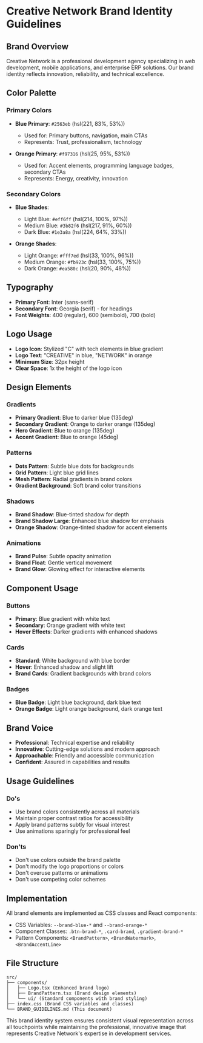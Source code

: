 # Creative Network Brand Identity Guidelines

## Brand Overview
Creative Network is a professional development agency specializing in web development, mobile applications, and enterprise ERP solutions. Our brand identity reflects innovation, reliability, and technical excellence.

## Color Palette

### Primary Colors
- **Blue Primary**: `#2563eb` (hsl(221, 83%, 53%))
  - Used for: Primary buttons, navigation, main CTAs
  - Represents: Trust, professionalism, technology

- **Orange Primary**: `#f97316` (hsl(25, 95%, 53%))
  - Used for: Accent elements, programming language badges, secondary CTAs
  - Represents: Energy, creativity, innovation

### Secondary Colors
- **Blue Shades**: 
  - Light Blue: `#eff6ff` (hsl(214, 100%, 97%))
  - Medium Blue: `#3b82f6` (hsl(217, 91%, 60%))
  - Dark Blue: `#1e3a8a` (hsl(224, 64%, 33%))

- **Orange Shades**:
  - Light Orange: `#fff7ed` (hsl(33, 100%, 96%))
  - Medium Orange: `#fb923c` (hsl(33, 100%, 75%))
  - Dark Orange: `#ea580c` (hsl(20, 90%, 48%))

## Typography
- **Primary Font**: Inter (sans-serif)
- **Secondary Font**: Georgia (serif) - for headings
- **Font Weights**: 400 (regular), 600 (semibold), 700 (bold)

## Logo Usage
- **Logo Icon**: Stylized "C" with tech elements in blue gradient
- **Logo Text**: "CREATIVE" in blue, "NETWORK" in orange
- **Minimum Size**: 32px height
- **Clear Space**: 1x the height of the logo icon

## Design Elements

### Gradients
- **Primary Gradient**: Blue to darker blue (135deg)
- **Secondary Gradient**: Orange to darker orange (135deg)
- **Hero Gradient**: Blue to orange (135deg)
- **Accent Gradient**: Blue to orange (45deg)

### Patterns
- **Dots Pattern**: Subtle blue dots for backgrounds
- **Grid Pattern**: Light blue grid lines
- **Mesh Pattern**: Radial gradients in brand colors
- **Gradient Background**: Soft brand color transitions

### Shadows
- **Brand Shadow**: Blue-tinted shadow for depth
- **Brand Shadow Large**: Enhanced blue shadow for emphasis
- **Orange Shadow**: Orange-tinted shadow for accent elements

### Animations
- **Brand Pulse**: Subtle opacity animation
- **Brand Float**: Gentle vertical movement
- **Brand Glow**: Glowing effect for interactive elements

## Component Usage

### Buttons
- **Primary**: Blue gradient with white text
- **Secondary**: Orange gradient with white text
- **Hover Effects**: Darker gradients with enhanced shadows

### Cards
- **Standard**: White background with blue border
- **Hover**: Enhanced shadow and slight lift
- **Brand Cards**: Gradient backgrounds with brand colors

### Badges
- **Blue Badge**: Light blue background, dark blue text
- **Orange Badge**: Light orange background, dark orange text

## Brand Voice
- **Professional**: Technical expertise and reliability
- **Innovative**: Cutting-edge solutions and modern approach
- **Approachable**: Friendly and accessible communication
- **Confident**: Assured in capabilities and results

## Usage Guidelines

### Do's
- Use brand colors consistently across all materials
- Maintain proper contrast ratios for accessibility
- Apply brand patterns subtly for visual interest
- Use animations sparingly for professional feel

### Don'ts
- Don't use colors outside the brand palette
- Don't modify the logo proportions or colors
- Don't overuse patterns or animations
- Don't use competing color schemes

## Implementation
All brand elements are implemented as CSS classes and React components:
- CSS Variables: `--brand-blue-*` and `--brand-orange-*`
- Component Classes: `.btn-brand-*`, `.card-brand`, `.gradient-brand-*`
- Pattern Components: `<BrandPattern>`, `<BrandWatermark>`, `<BrandAccentLine>`

## File Structure
```
src/
├── components/
│   ├── Logo.tsx (Enhanced brand logo)
│   ├── BrandPattern.tsx (Brand design elements)
│   └── ui/ (Standard components with brand styling)
├── index.css (Brand CSS variables and classes)
└── BRAND_GUIDELINES.md (This document)
```

This brand identity system ensures consistent visual representation across all touchpoints while maintaining the professional, innovative image that represents Creative Network's expertise in development services.






